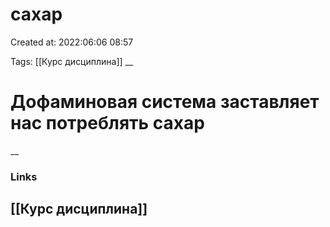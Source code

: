 # сахар

Created at: 2022:06:06 08:57

Tags: [[Курс дисциплина]]
__ 

# Дофаминовая система заставляет нас потреблять сахар 


__

### Links
[[Курс дисциплина]]
-